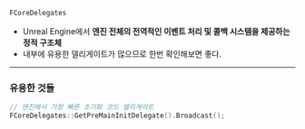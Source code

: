 ```cpp
FCoreDelegates
```
- Unreal Engine에서 **엔진 전체의 전역적인 이벤트 처리 및 콜백 시스템을 제공하는 정적 구조체**
- 내부에 유용한 델리게이트가 많으므로 한번 확인해보면 좋다.

---
### 유용한 것들
```cpp
// 엔진에서 가장 빠른 초기화 코드 델리게이트
FCoreDelegates::GetPreMainInitDelegate().Broadcast();
```
